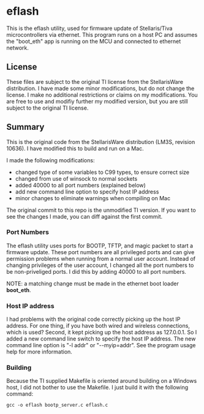 eflash
======

This is the eflash utility, used for firmware update of Stellaris/Tiva
microcontrollers via ethernet.  This program runs on a host PC and
assumes the "boot_eth" app is running on the MCU and connected to
ethernet network.

License
-------
These files are subject to the original TI license from the StellarisWare
distribution.  I have made some minor modifications, but do not change the
license.  I make no additional restrictions or claims on my modifications.
You are free to use and modifiy further my modified version, but you are
still subject to the original TI license.

Summary
-------

This is the original code from the StellarisWare distribution
(LM3S, revision 10636).  I have modified this to build and run on
a Mac.

I made the following modifications:

* changed type of some variables to C99 types, to ensure correct size
* changed from use of winsock to normal sockets
* added 40000 to all port numbers (explained below)
* add new command line option to specify host IP address
* minor changes to eliminate warnings when compiling on Mac

The original commit to this repo is the unmodified TI version.  If you want
to see the changes I made, you can diff against the first commit.

### Port Numbers ###

The eflash utility uses ports for BOOTP, TFTP, and magic packet to
start a firmware update.  These port numbers are all privileged ports
and can give permission problems when running from a normal user account.
Instead of changing privileges of the user account, I changed all the
port numbers to be non-priveliged ports.  I did this by adding 40000 to
all port numbers.

NOTE: a matching change must be made in the ethernet boot loader
**boot_eth**.

### Host IP address ###

I had problems with the original code correctly picking up the host
IP address.  For one thing, if you have both wired and wireless connections,
which is used?  Second, it kept picking up the host address as
127.0.0.1.  So I added a new command line switch to specify the host
IP address.  The new command line option is "-l addr" or
"--myip=addr".  See the program usage help for more information.

### Building ###

Because the TI supplied Makefile is oriented around building on a
Windows host, I did not bother to use the Makefile. I just build it
with the following command:

    gcc -o eflash bootp_server.c eflash.c

